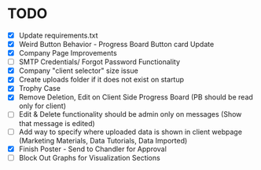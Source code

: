 # TODO

- [X] Update requirements.txt
- [X] Weird Button Behavior - Progress Board Button card Update
- [X] Company Page Improvements
- [ ] SMTP Credentials/ Forgot Password Functionality
- [X] Company "client selector" size issue
- [X] Create uploads folder if it does not exist on startup 
- [X] Trophy Case
- [X] Remove Deletion, Edit on Client Side Progress Board (PB should be read only for client)
- [ ] Edit & Delete functionality should be admin only on messages (Show that message is edited)
- [ ] Add way to specify where uploaded data is shown in client webpage (Marketing Materials, Data Tutorials, Data Imported)
- [X] Finish Poster - Send to Chandler for Approval
- [ ] Block Out Graphs for Visualization Sections